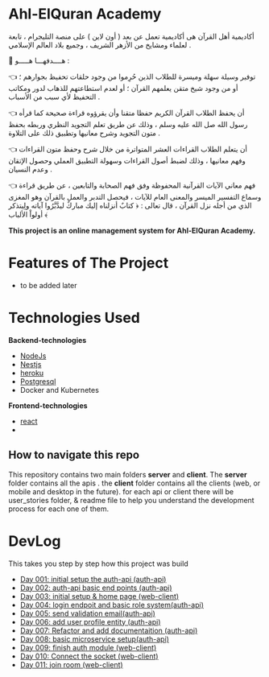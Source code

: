 # Ahl-ElQuran Academy

أكاديمية أهل القرآن هى أكاديمية تعمل عن بعد ( أون لاين ) على منصة التليجرام ، تابعة لعلماء ومشايخ من الأزهر الشريف ، وجميع بلاد العالم الإسلامي .

📍 هــــدفهـــا هـــــو :

👈 توفير وسيلة سهلة وميسرة للطلاب الذين حُرِموا من وجود حلقات تحفيظ بجوارهم ؛ أو من وجود شيخ متقن يعلمهم القرآن ؛ أو لعدم استطاعتهم للذهاب لدور ومكاتب التحفيظ لأي سبب من الأسباب .

👈 أن يحفظ الطلاب القرآن الكريم حفظا متقنا وأن يقرؤوه قراءة صحيحة كما قرأه رسول الله صل الله عليه وسلم ، وذلك عن طريق تعلم التجويد النظري وربطه بحفظ متون التجويد وشرح معانيها وتطبيق ذلك على التلاوة .

👈 أن يتعلم الطلاب القراءات العشر المتواترة من خلال شرح وحفظ متون القراءات وفهم معانيها ، وذلك لضبط أصول القراءات وسهولة التطبيق العملي وحصول الإتقان وعدم النسيان .

👈 فهم معاني الآيات القرآنية المحفوظة وفق فهم الصحابة والتابعين ، عن طريق قراءة وسماع التفسير الميسر والمعنى العام للآيات ، فيحصل التدبر والعمل بالقرآن وهو المغزى الذي من أجله نزل القرآن ، قال تعالى : ﴿ كتابٌ أنزلناه إليك مباركٌ ليدَّبَّرُوا آياته ولِيتذكر أولواْ الألباب ﴾

**This project is an online management system for Ahl-ElQuran Academy.**

# Features of The Project

- to be added later

# Technologies Used

**Backend-technologies**

- [NodeJs](https://nodejs.org/)
- [Nestjs](https://nestjs.com/)
- [heroku](https://heroku.com)
- [Postgresql](https://www.postgresql.org/)
- Docker and Kubernetes

**Frontend-technologies**

- [react](https://angular.io/)
-

## How to navigate this repo

This repository contains two main folders **server** and **client**.
The **server** folder contains all the apis .
the **client** folder contains all the clients (web, or mobile and desktop in the future).
for each api or client there will be user_stories folder, & readme file to help you understand the development process for each one of them.

# DevLog

This takes you step by step how this project was build

- [Day 001: initial setup the auth-api (auth-api)](https://github.com/IbrahimElmourchidi/Learning-lantern/blob/development/server/auth-api/user_stories/001.md)
- [Day 002: auth-api basic end points (auth-api)](https://github.com/IbrahimElmourchidi/Learning-lantern/blob/development/server/auth-api/user_stories/002.md)
- [Day 003: initial setup & home page (web-client)](https://github.com/IbrahimElmourchidi/Learning-lantern/blob/development/client/webclient-bootstrap/user_stories/001.md)
- [Day 004: login endpoit and basic role system(auth-api)](https://github.com/IbrahimElmourchidi/Learning-lantern/blob/development/server/auth-api/user_stories/003.md)
- [Day 005: send validation email(auth-api)](https://github.com/IbrahimElmourchidi/Learning-lantern/blob/development/server/auth-api/user_stories/004.md)
- [Day 006: add user profile entity (auth-api)](https://github.com/IbrahimElmourchidi/Learning-lantern/blob/development/server/auth-api/user_stories/005.md)
- [Day 007: Refactor and add documentaition (auth-api)](https://github.com/IbrahimElmourchidi/Learning-lantern/blob/development/server/auth-api/user_stories/006.md)
- [Day 008: basic microservice setup(auth-api)](https://github.com/IbrahimElmourchidi/Learning-lantern/blob/development/server/auth-api/user_stories/007.md)
- [Day 009: finish auth module (web-client)](https://github.com/IbrahimElmourchidi/Learning-lantern/blob/development/client/webclient-bootstrap/user_stories/002.md)
- [Day 010: Connect the socket (web-client)](https://github.com/IbrahimElmourchidi/Learning-lantern/blob/development/client/webclient-bootstrap/user_stories/004.md)
- [Day 011: join room (web-client)](https://github.com/IbrahimElmourchidi/Learning-lantern/blob/development/client/webclient-bootstrap/user_stories/005.md)
